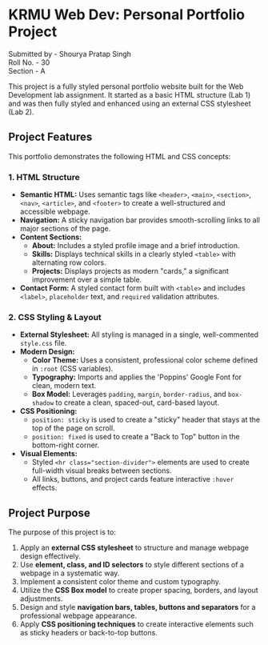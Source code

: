 # KRMU Web Dev: Personal Portfolio Project

Submitted by - Shourya Pratap Singh  
Roll No. - 30  
Section - A

This project is a fully styled personal portfolio website built for the Web Development lab assignment. It started as a basic HTML structure (Lab 1) and was then fully styled and enhanced using an external CSS stylesheet (Lab 2).

## Project Features

This portfolio demonstrates the following HTML and CSS concepts:

### 1. HTML Structure
* **Semantic HTML:** Uses semantic tags like `<header>`, `<main>`, `<section>`, `<nav>`, `<article>`, and `<footer>` to create a well-structured and accessible webpage.
* **Navigation:** A sticky navigation bar provides smooth-scrolling links to all major sections of the page.
* **Content Sections:**
    * **About:** Includes a styled profile image and a brief introduction.
    * **Skills:** Displays technical skills in a clearly styled `<table>` with alternating row colors.
    * **Projects:** Displays projects as modern "cards," a significant improvement over a simple table.
* **Contact Form:** A styled contact form built with `<table>` and includes `<label>`, `placeholder` text, and `required` validation attributes.

### 2. CSS Styling & Layout
* **External Stylesheet:** All styling is managed in a single, well-commented `style.css` file.
* **Modern Design:**
    * **Color Theme:** Uses a consistent, professional color scheme defined in `:root` (CSS variables).
    * **Typography:** Imports and applies the 'Poppins' Google Font for clean, modern text.
    * **Box Model:** Leverages `padding`, `margin`, `border-radius`, and `box-shadow` to create a clean, spaced-out, card-based layout.
* **CSS Positioning:**
    * `position: sticky` is used to create a "sticky" header that stays at the top of the page on scroll.
    * `position: fixed` is used to create a "Back to Top" button in the bottom-right corner.
* **Visual Elements:**
    * Styled `<hr class="section-divider">` elements are used to create full-width visual breaks between sections.
    * All links, buttons, and project cards feature interactive `:hover` effects.

## Project Purpose

The purpose of this project is to:

1. Apply an **external CSS stylesheet** to structure and manage webpage design effectively.
2. Use **element, class, and ID selectors** to style different sections of a webpage in a systematic way.
3. Implement a consistent color theme and custom typography.
4. Utilize the **CSS Box model** to create proper spacing, borders, and layout adjustments.
5. Design and style **navigation bars, tables, buttons and separators** for a professional webpage appearance.
6. Apply **CSS positioning techniques** to create interactive elements such as sticky headers or back-to-top buttons.